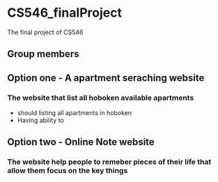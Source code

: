 # CS546_finalProject
The final project of CS546
## Group members
## Option one - A apartment seraching website
### The website that list all hoboken available apartments
- should listing all apartments in hoboken
- Having ability to 

## Option two - Online Note website
### The website help people to remeber pieces of their life that allow them focus on the key things
